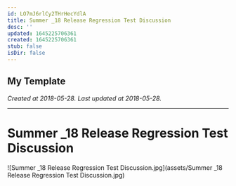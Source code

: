 ```yaml
---
id: LO7mJ6rlCy2THrHecYdlA
title: Summer _18 Release Regression Test Discussion
desc: ''
updated: 1645225706361
created: 1645225706361
stub: false
isDir: false
---
```

My Template
---

_Created at 2018-05-28._
_Last updated at 2018-05-28._




---

# Summer _18 Release Regression Test Discussion


![Summer _18 Release Regression Test Discussion.jpg](assets/Summer _18 Release Regression Test Discussion.jpg)


